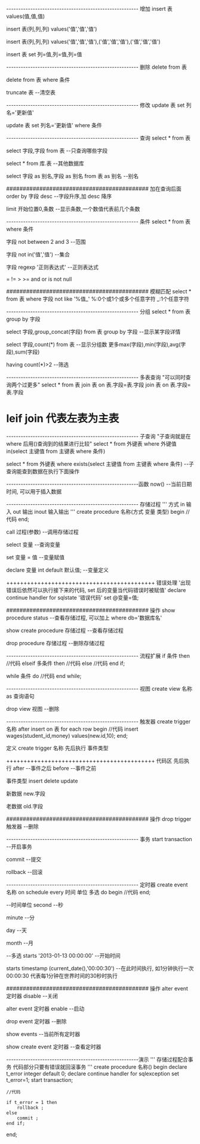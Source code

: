 


------------------------------------------------------- 增加
insert 表 values(值,值,值)

insert 表(列,列,列) values('值','值','值')

insert 表(列,列,列) values('值','值','值'),('值','值','值'),('值','值','值')

insert 表 set 列=值,列=值,列=值


------------------------------------------------------- 删除
delete from 表

delete from 表 where 条件

truncate 表                          --清空表


------------------------------------------------------- 修改
update 表 set 列名='更新值'

update 表 set 列名='更新值' where 条件


------------------------------------------------------- 查询
select * from 表

select 字段,字段 from 表                 --只查询哪些字段

select * from 库.表                      --其他数据库

select 字段 as 别名,字段 as 别名 from 表 as 别名                 --别名

########################################### 加在查询后面
order by 字段 desc                        --字段升序,加 desc 降序

limit 开始位置0,条数                      --显示条数,一个数值代表前几个条数

------------------------------------------------------- 条件
select * from 表 where 条件

字段 not between 2 and 3                    --范围

字段 not in('值','值')                      --集合

字段 regexp '正则表达式'                    --正则表达式

=       !=       >       >=       and       or       is not null


########################################### 模糊匹配
select * from 表 where 字段 not like '%值_'
%:0个或1个或多个任意字符
_:1个任意字符

------------------------------------------------------- 分组
select * from 表 group by 字段

select 字段,group_concat(字段) from 表 group by 字段       --显示某字段详情

select 字段,count(*) from 表                               --显示分组数   更多max(字段),min(字段),avg(字段),sum(字段)

having count(*)>2                                          --筛选


------------------------------------------------------- 多表查询
"可以同时查询两个过更多"
select * from 表
join 表
on 表.字段=表.字段
join 表
on 表.字段=表.字段

# leif join 代表左表为主表

------------------------------------------------------- 子查询
"子查询就是在 where 后用()查询到的结果进行比较"
select * from 外键表 where 外键值 in(select 主键值 from 主键表 where 条件)

select * from 外键表 where exists(select 主键值 from 主键表 where 条件)            --子查询能查到数据在执行下面操作

-------------------------------------------------------函数
now()                   --当前日期时间, 可以用于插入数据


------------------------------------------------------- 存储过程
'''
方式    in 输入    out 输出    inout 输入输出
'''
create procedure 名称(方式 变量 类型)
begin
    //代码
end;

call 过程(参数)             --调用存储过程

select 变量                 --查询变量

set 变量 = 值               --变量赋值

declare 变量 int default 默认值;         --变量定义


+++++++++++++++++++++++++++++++++++++++++++ 错误处理
'出现错误后依然可以执行接下来的代码, set 后的变量当代码错误时被赋值'
declare continue handler for sqlstate '错误代码' set @变量=值;

########################################### 操作
show procedure status                   --查看存储过程, 可以加上 where db='数据库名'

show create procedure 存储过程          --查看存储过程

drop procedure 存储过程                 --删除存储过程

------------------------------------------------------- 流程扩展
if 条件 then
    //代码
elseif 多条件 then
     //代码
else
     //代码
end if;


while 条件 do
    //代码
end while;


------------------------------------------------------- 视图
create view 名称
as
查询语句

drop view 视图                        --删除


------------------------------------------------------- 触发器
create trigger 名称 after insert
on 表 for each row
begin
    //代码
    insert wages(student_id,money) values(new.id,10);
end;

定义
create trigger 名称 先后执行 事件类型

+++++++++++++++++++++++++++++++++++++++++++ 代码区
先后执行
after    --事件之后
before   --事件之前

事件类型
insert    delete    update

新数据
new.字段

老数据
old.字段

########################################### 操作
drop trigger 触发器           --删除


------------------------------------------------------- 事务
start transaction              --开启事务

commit                         --提交

rollback                       --回滚


------------------------------------------------------- 定时器
create event 名称 on schedule every 时间 单位 多选
do
begin
    //代码
end;

--时间单位
second              --秒

minute              --分

day                 --天

month               --月

--多选
starts '2013-01-13 00:00:00'                    --开始时间

starts timestamp (current_date(),'00:00:30')    --在此时间执行, 如1分钟执行一次 00:00:30 代表每1分钟在世界时间的30秒时执行


########################################### 操作
alter event 定时器 disable             --关闭

alter event 定时器 enable              --启动

drop event 定时器                      --删除

show events                            --当前所有定时器

show create event 定时器               --查看定时器


-------------------------------------------------------演示
'''
    存储过程配合事务
    代码部分只要有错误就回滚事务
'''
create procedure 名称()
begin
    declare t_error integer default 0;
    declare continue handler for sqlexception set t_error=1;
    start transaction;

    //代码

    if t_error = 1 then
        rollback ;
    else
        commit ;
    end if;
end;